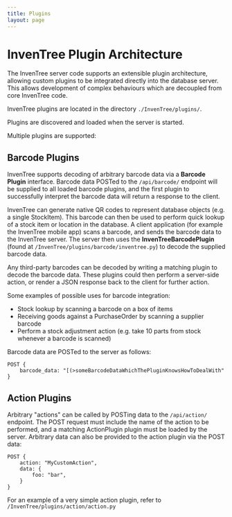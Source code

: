 ```yaml
---
title: Plugins
layout: page
---
```


# InvenTree Plugin Architecture

The InvenTree server code supports an extensible plugin architecture, allowing custom plugins to be integrated directly into the database server. This allows development of complex behaviours which are decoupled from core InvenTree code.

InvenTree plugins are located in the directory `./InvenTree/plugins/`.

Plugins are discovered and loaded when the server is started.

Multiple plugins are supported:

## Barcode Plugins

InvenTree supports decoding of arbitrary barcode data via a **Barcode Plugin** interface. Barcode data POSTed to the `/api/barcode/` endpoint will be supplied to all loaded barcode plugins, and the first plugin to successfully interpret the barcode data will return a response to the client.

InvenTree can generate native QR codes to represent database objects (e.g. a single StockItem). This barcode can then be used to perform quick lookup of a stock item or location in the database. A client application (for example the InvenTree mobile app) scans a barcode, and sends the barcode data to the InvenTree server. The server then uses the **InvenTreeBarcodePlugin** (found at `/InvenTree/plugins/barcode/inventree.py`) to decode the supplied barcode data.  

Any third-party barcodes can be decoded by writing a matching plugin to decode the barcode data. These plugins could then perform a server-side action, or render a JSON response back to the client for further action.

Some examples of possible uses for barcode integration:

- Stock lookup by scanning a barcode on a box of items
- Receiving goods against a PurchaseOrder by scanning a supplier barcode
- Perform a stock adjustment action (e.g. take 10 parts from stock whenever a barcode is scanned)

Barcode data are POSTed to the server as follows:

```
POST {
    barcode_data: "[(>someBarcodeDataWhichThePluginKnowsHowToDealWith"
}
```

## Action Plugins

Arbitrary "actions" can be called by POSTing data to the `/api/action/` endpoint. The POST request must include the name of the action to be performed, and a matching ActionPlugin plugin must be loaded by the server. Arbitrary data can also be provided to the action plugin via the POST data:

```
POST {
    action: "MyCustomAction",
    data: {
        foo: "bar",
    }
}
```

For an example of a very simple action plugin, refer to `/InvenTree/plugins/action/action.py`